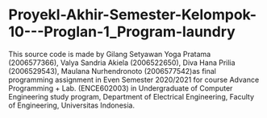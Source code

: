 # Proyekl-Akhir-Semester-Kelompok-10---Proglan-1_Program-laundry



This source code is made by Gilang Setyawan Yoga Pratama (2006577366), Valya Sandria Akiela (2006522650), Diva Hana Prilia (2006529543), Maulana Nurhendronoto (2006577542)as final programming assignment in Even Semester 2020/2021 for course Advance Programming + Lab. (ENCE602003) in Undergraduate of Computer Engineering study program, Department of Electrical Engineering, Faculty of Engineering, Universitas Indonesia.
